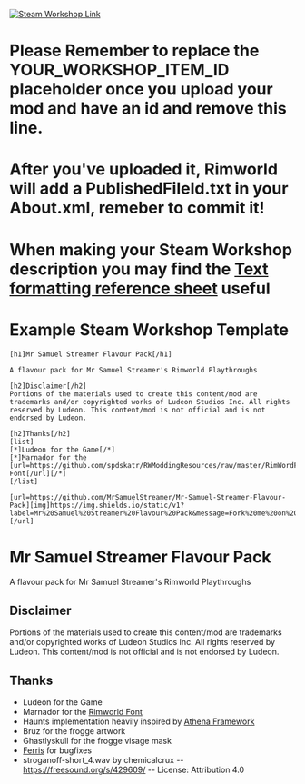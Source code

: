<p>
  <a href="https://steamcommunity.com/sharedfiles/filedetails/?id=YOUR_WORKSHOP_ITEM_ID">
  <img alt="Steam Workshop Link" src="https://img.shields.io/static/v1?label=Steam&message=Workshop&color=blue&logo=steam&link=https://steamcommunity.com/sharedfiles/filedetails/?id=YOUR_WORKSHOP_ITEM_ID"/>
  </a>
</p>

# Please Remember to replace the YOUR_WORKSHOP_ITEM_ID placeholder once you upload your mod and have an id and remove this line.
# After you've uploaded it, Rimworld will add a PublishedFileId.txt in your About.xml, remeber to commit it!
# When making your Steam Workshop description you may find the [Text formatting reference sheet](https://steamcommunity.com/comment/Recommendation/formattinghelp) useful

# Example Steam Workshop Template
```
[h1]Mr Samuel Streamer Flavour Pack[/h1]

A flavour pack for Mr Samuel Streamer's Rimworld Playthroughs

[h2]Disclaimer[/h2]
Portions of the materials used to create this content/mod are trademarks and/or copyrighted works of Ludeon Studios Inc. All rights reserved by Ludeon. This content/mod is not official and is not endorsed by Ludeon.

[h2]Thanks[/h2]
[list]
[*]Ludeon for the Game[/*]
[*]Marnador for the [url=https://github.com/spdskatr/RWModdingResources/raw/master/RimWordFont.ttf]Rimworld Font[/url][/*]
[/list]

[url=https://github.com/MrSamuelStreamer/Mr-Samuel-Streamer-Flavour-Pack][img]https://img.shields.io/static/v1?label=Mr%20Samuel%20Streamer%20Flavour%20Pack&message=Fork%20me%20on%20github&color=d2e885&logo=github[/img][/url]
```

# Mr Samuel Streamer Flavour Pack

A flavour pack for Mr Samuel Streamer's Rimworld Playthroughs

## Disclaimer
Portions of the materials used to create this content/mod are trademarks and/or copyrighted works of Ludeon Studios Inc. All rights reserved by Ludeon. This content/mod is not official and is not endorsed by Ludeon.

## Thanks
* Ludeon for the Game
* Marnador for the [Rimworld Font](https://github.com/spdskatr/RWModdingResources/raw/master/RimWordFont.ttf)
* Haunts implementation heavily inspired by [Athena Framework](https://github.com/SmArtKar/AthenaFramework)
* Bruz for the frogge artwork
* Ghastlyskull for the frogge visage mask
* [Ferris](https://github.com/FerrisComplex) for bugfixes
* stroganoff-short_4.wav by chemicalcrux -- https://freesound.org/s/429609/ -- License: Attribution 4.0
